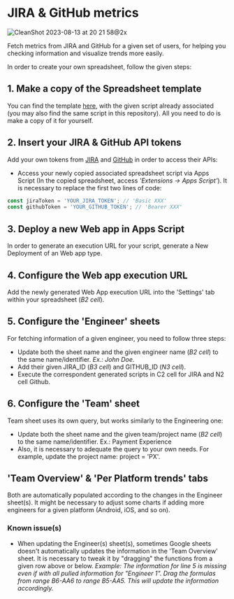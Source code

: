 


# JIRA & GitHub metrics

![CleanShot 2023-08-13 at 20 21 58@2x](https://github.com/flaviobtc/jira-github-metrics/assets/7707190/fbddc02e-5196-4694-8114-55546f3c03ea)


Fetch metrics from JIRA and GitHub for a given set of users, for helping you checking information and visualize trends more easily.

In order to create your own spreadsheet, follow the given steps:

##  1. Make a copy of the Spreadsheet template
You can find the template [here](https://docs.google.com/spreadsheets/d/1ZhT8W2BHU6Xpbz0DtTIRGxtvqTffHAcMFYvBk9ao5TE/edit?usp=sharing), with the given script already associated (you may also find the same script in this repository). All you need to do is make a copy of it for yourself.

## 2. Insert your JIRA & GitHub API tokens

Add your own tokens from [JIRA](https://support.atlassian.com/atlassian-account/docs/manage-api-tokens-for-your-atlassian-account/) and [GitHub](https://github.com/settings/tokens) in order to access their APIs:
- Access your newly copied associated spreadsheet script via Apps Script (In the copied spreadsheet, access *'Extensions -> Apps Script'*). It is necessary to replace the first two lines of code:

```javascript 
const jiraToken = 'YOUR_JIRA_TOKEN'; // 'Basic XXX' 
const githubToken = 'YOUR_GITHUB_TOKEN'; // 'Bearer XXX'
```

## 3. Deploy a new Web app in Apps Script
In order to generate an execution URL for your script, generate a New Deployment of an Web app type.

## 4. Configure the Web app execution URL
Add the newly generated Web App execution URL into the 'Settings' tab within your spreadsheet (*B2 cell*).

## 5. Configure the 'Engineer' sheets
For fetching information of a given engineer, you need to follow three steps:
- Update both the sheet name and the given engineer name (*B2 cell*) to the same name/identifier. *Ex.: John Doe*.
- Add their given JIRA_ID (*B3 cell*) and GITHUB_ID (*N3 cell*).
- Execute the correspondent generated scripts in C2 cell for JIRA and N2 cell Github.

## 6. Configure the 'Team' sheet
Team sheet uses its own query, but works similarly to the Engineering one:
- Update both the sheet name and the given team/project name (*B2 cell*) to the same name/identifier. Ex.: Payment Experience
- Also, it is necessary to adequate the query to your own needs. For example, update the project name: project = 'PX'.

## 'Team Overview' & 'Per Platform trends' tabs
Both are automatically populated according to the changes in the Engineer sheet(s). It might be necessary to adjust some charts if adding more engineers for a given platform (Android, iOS, and so on).

### Known issue(s)
- When updating the Engineer(s) sheet(s), sometimes Google sheets doesn't automatically updates the information in the 'Team Overview' sheet. It is necessary to tweak it by "dragging" the functions from a given row above or below.
*Example: The information for line 5 is missing even if with all pulled information for "Engineer 1". Drag the formulas from range B6-AA6 to range B5-AA5. This will update the information accordingly.*

